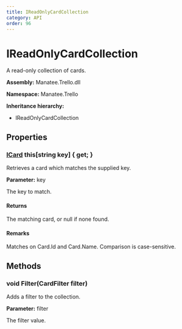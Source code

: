 ```yaml
---
title: IReadOnlyCardCollection
category: API
order: 96
---
```


# IReadOnlyCardCollection

A read-only collection of cards.

**Assembly:** Manatee.Trello.dll

**Namespace:** Manatee.Trello

**Inheritance hierarchy:**

- IReadOnlyCardCollection

## Properties

### [ICard](ICard#icard) this[string key] { get; }

Retrieves a card which matches the supplied key.

**Parameter:** key

The key to match.

#### Returns

The matching card, or null if none found.

#### Remarks

Matches on Card.Id and Card.Name. Comparison is case-sensitive.

## Methods

### void Filter(CardFilter filter)

Adds a filter to the collection.

**Parameter:** filter

The filter value.

